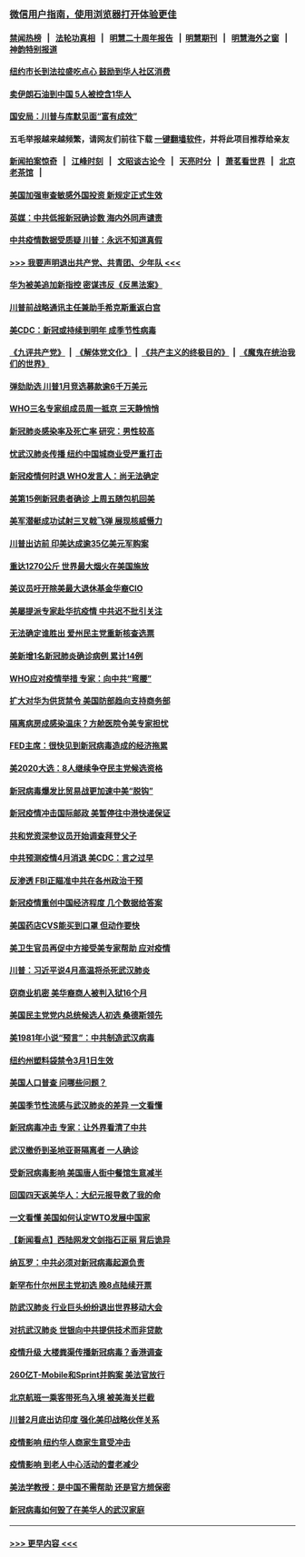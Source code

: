 ### [微信用户指南，使用浏览器打开体验更佳](https://github.com/gfw-breaker/banned-news1/blob/master/indexes/wechat-guide.md?t=0)
#### [禁闻热榜](热点新闻.md?t=0)  &nbsp;&nbsp;|&nbsp;&nbsp; [法轮功真相](https://github.com/gfw-breaker/truth/blob/master/README.md?t=0) &nbsp;&nbsp;|&nbsp;&nbsp; [明慧二十周年报告](https://github.com/gfw-breaker/mh-reports/blob/master/README.md?t=0) &nbsp;&nbsp;|&nbsp;&nbsp;[明慧期刊](https://github.com/gfw-breaker/mh-qikan) &nbsp;&nbsp;|&nbsp;&nbsp; [明慧海外之窗](https://github.com/gfw-breaker/mh-news/blob/master/README.md?t=0) &nbsp;&nbsp;|&nbsp;&nbsp; [神韵特别报道](https://github.com/gfw-breaker/mh-news/blob/master/shenyun.md?t=0)
#### [纽约市长到法拉盛吃点心  鼓励到华人社区消费](../pages/nsc412/n11868197.md?t=02142056) 
#### [卖伊朗石油到中国  5人被控含1华人](../pages/nsc412/n11867988.md?t=02142056) 
#### [国安局：川普与库默见面“富有成效”](../pages/nsc412/n11867976.md?t=02142056) 
#### 五毛举报越来越频繁，请网友们前往下载 [一键翻墙软件](https://github.com/gfw-breaker/ssr-accounts)，并将此项目推荐给亲友
#### [新闻拍案惊奇](https://github.com/gfw-breaker/banned-news1/blob/master/pages/link4.md) &nbsp;&nbsp;|&nbsp;&nbsp; [江峰时刻](https://github.com/gfw-breaker/banned-news1/blob/master/pages/link4.md) &nbsp;&nbsp;|&nbsp;&nbsp; [文昭谈古论今](https://github.com/gfw-breaker/banned-news1/blob/master/pages/link4.md) &nbsp;&nbsp;|&nbsp;&nbsp; [天亮时分](https://github.com/gfw-breaker/banned-news1/blob/master/pages/link4.md) &nbsp;&nbsp;|&nbsp;&nbsp; [萧茗看世界](https://github.com/gfw-breaker/banned-news1/blob/master/pages/link4.md) &nbsp;&nbsp;|&nbsp;&nbsp; [北京老茶馆](https://github.com/gfw-breaker/banned-news1/blob/master/pages/link4.md) &nbsp;&nbsp;|&nbsp;&nbsp; 
#### [美国加强审查敏感外国投资 新规定正式生效](../pages/nsc412/n11868041.md?t=02142056) 
#### [英媒：中共低报新冠确诊数 海内外同声谴责](../pages/nsc412/n11867421.md?t=02142056) 
#### [中共疫情数据受质疑 川普：永远不知道真假](../pages/nsc412/n11867195.md?t=02142056) 
#### [>>> 我要声明退出共产党、共青团、少年队 <<<](https://github.com/begood0513/goodnews/blob/master/quit/letter.md) 
#### [华为被美追加新指控 密谋违反《反黑法案》](../pages/nsc412/n11867191.md?t=02142056) 
#### [川普前战略通讯主任兼助手希克斯重返白宫](../pages/nsc412/n11867104.md?t=02142056) 
#### [美CDC：新冠或持续到明年 成季节性病毒](../pages/nsc412/n11867279.md?t=02142056) 
#### [《九评共产党》](https://github.com/begood0513/9ping.md/blob/master/README.md) &nbsp;|&nbsp; [《解体党文化》](../../../../jtdwh.md/blob/master/README.md)  &nbsp;|&nbsp; [《共产主义的终极目的》](../../../../gczydzjmd.md/blob/master/README.md) &nbsp;|&nbsp; [《魔鬼在统治我们的世界》](../../../../mgztzwmdsj.md/blob/master/README.md) 
#### [弹劾助选 川普1月竞选募款逾6千万美元](../pages/nsc412/n11866950.md?t=02142056) 
#### [WHO三名专家组成员周一抵京 三天静悄悄](../pages/nsc412/n11866947.md?t=02142056) 
#### [新冠肺炎感染率及死亡率 研究：男性较高](../pages/nsc412/n11866956.md?t=02142056) 
#### [忧武汉肺炎传播 纽约中国城商业受严重打击](../pages/nsc412/n11866902.md?t=02142056) 
#### [新冠疫情何时退 WHO发言人：尚无法确定](../pages/nsc412/n11866864.md?t=02142056) 
#### [美第15例新冠患者确诊 上周五随包机回美](../pages/nsc412/n11866852.md?t=02142056) 
#### [美军潜艇成功试射三叉戟飞弹 展现核威慑力](../pages/nsc412/n11866046.md?t=02142056) 
#### [川普出访前 印美达成逾35亿美元军购案](../pages/nsc412/n11865444.md?t=02142056) 
#### [重达1270公斤 世界最大烟火在美国施放](../pages/nsc412/n11865198.md?t=02142056) 
#### [美议员吁开除美最大退休基金华裔CIO](../pages/nsc412/n11865230.md?t=02142056) 
#### [美屡提派专家赴华抗疫情 中共迟不批引关注](../pages/nsc412/n11864719.md?t=02142056) 
#### [无法确定谁胜出 爱州民主党重新核查选票](../pages/nsc412/n11864830.md?t=02142056) 
#### [美新增1名新冠肺炎确诊病例 累计14例](../pages/nsc412/n11864893.md?t=02142056) 
#### [WHO应对疫情举措 专家：向中共“弯腰”](../pages/nsc412/n11864727.md?t=02142056) 
#### [扩大对华为供货禁令 美国防部趋向支持商务部](../pages/nsc412/n11864773.md?t=02142056) 
#### [隔离病房成感染温床？方舱医院令美专家担忧](../pages/nsc412/n11864575.md?t=02142056) 
#### [FED主席：很快见到新冠病毒造成的经济拖累](../pages/nsc412/n11864507.md?t=02142056) 
#### [美2020大选：8人继续争夺民主党候选资格](../pages/nsc412/n11864327.md?t=02142056) 
#### [新冠病毒爆发比贸易战更加速中美“脱钩”](../pages/nsc412/n11864470.md?t=02142056) 
#### [新冠疫情冲击国际邮政 美暂停往中港快递保证](../pages/nsc412/n11864207.md?t=02142056) 
#### [共和党资深参议员开始调查拜登父子](../pages/nsc412/n11863984.md?t=02142056) 
#### [中共预测疫情4月消退 美CDC：言之过早](../pages/nsc412/n11864310.md?t=02142056) 
#### [反渗透 FBI正瞄准中共在各州政治干预](../pages/nsc412/n11864300.md?t=02142056) 
#### [新冠疫情重创中国经济程度 几个数据给答案](../pages/nsc412/n11864203.md?t=02142056) 
#### [美国药店CVS能买到口罩 但动作要快](../pages/nsc412/n11862438.md?t=02142056) 
#### [美卫生官员再促中方接受美专家帮助 应对疫情](../pages/nsc412/n11864043.md?t=02142056) 
#### [川普：习近平说4月高温将杀死武汉肺炎](../pages/nsc412/n11860814.md?t=02142056) 
#### [窃商业机密 美华裔商人被判入狱16个月](../pages/nsc412/n11863911.md?t=02142056) 
#### [美国民主党党内总统候选人初选 桑德斯领先](../pages/nsc412/n11863475.md?t=02142056) 
#### [美1981年小说“预言”：中共制造武汉病毒](../pages/nsc412/n11863306.md?t=02142056) 
#### [纽约州塑料袋禁令3月1日生效](../pages/nsc412/n11862832.md?t=02142056) 
#### [美国人口普查  问哪些问题？](../pages/nsc412/n11862808.md?t=02142056) 
#### [美国季节性流感与武汉肺炎的差异 一文看懂](../pages/nsc412/n11862428.md?t=02142056) 
#### [新冠病毒冲击 专家：让外界看清了中共](../pages/nsc412/n11862280.md?t=02142056) 
#### [武汉撤侨到圣地亚哥隔离者 一人确诊](../pages/nsc412/n11862460.md?t=02142056) 
#### [受新冠病毒影响 美国唐人街中餐馆生意减半](../pages/nsc412/n11861940.md?t=02142056) 
#### [回国四天返美华人：大纪元报导救了我的命](../pages/nsc412/n11862181.md?t=02142056) 
#### [一文看懂 美国如何认定WTO发展中国家](../pages/nsc412/n11862051.md?t=02142056) 
#### [【新闻看点】西陆网发文剑指石正丽 背后诡异](../pages/nsc412/n11861792.md?t=02142056) 
#### [纳瓦罗：中共必须对新冠病毒起源负责](../pages/nsc412/n11861810.md?t=02142056) 
#### [新罕布什尔州民主党初选 晚8点陆续开票](../pages/nsc412/n11861872.md?t=02142056) 
#### [防武汉肺炎 行业巨头纷纷退出世界移动大会](../pages/nsc412/n11861795.md?t=02142056) 
#### [对抗武汉肺炎 世银向中共提供技术而非贷款](../pages/nsc412/n11861652.md?t=02142056) 
#### [疫情升级 大楼粪渠传播新冠病毒？香港调查](../pages/nsc412/n11861556.md?t=02142056) 
#### [260亿T-Mobile和Sprint并购案 美法官放行](../pages/nsc412/n11861511.md?t=02142056) 
#### [北京航班一乘客带死鸟入境 被美海关拦截](../pages/nsc412/n11861317.md?t=02142056) 
#### [川普2月底出访印度 强化美印战略伙伴关系](../pages/nsc412/n11860557.md?t=02142056) 
#### [疫情影响  纽约华人商家生意受冲击](../pages/nsc412/n11860284.md?t=02142056) 
#### [疫情影响  到老人中心活动的耆老减少](../pages/nsc412/n11860199.md?t=02142056) 
#### [美法学教授：是中国不需帮助 还是官方想保密](../pages/nsc412/n11859492.md?t=02142056) 
#### [新冠病毒如何毁了在美华人的武汉家庭](../pages/nsc412/n11859524.md?t=02142056) 

----
#### [ >>> 更早内容 <<< ](../indexes/nsc412-earlier.md)
